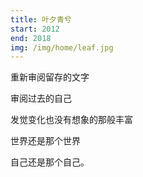 ```yaml
---
title: 叶夕青兮
start: 2012
end: 2018
img: /img/home/leaf.jpg
---
```


重新审阅留存的文字

审阅过去的自己

发觉变化也没有想象的那般丰富

世界还是那个世界

自己还是那个自己。